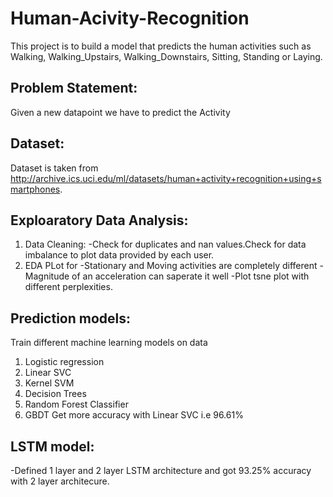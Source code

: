 # Human-Acivity-Recognition
This project is to build a model that predicts the human activities such as Walking, Walking_Upstairs, Walking_Downstairs, Sitting, Standing or Laying.

## Problem Statement:
Given a new datapoint we have to predict the Activity

## Dataset:
Dataset is taken from http://archive.ics.uci.edu/ml/datasets/human+activity+recognition+using+smartphones.

## Exploaratory Data Analysis:
1) Data Cleaning:
-Check for duplicates and nan values.Check for data imbalance to plot data provided by each user. 
2) EDA
PLot for
-Stationary and Moving activities are completely different
-Magnitude of an acceleration can saperate it well
-Plot tsne plot with different perplexities.

## Prediction models:
Train different machine learning models on data
1) Logistic regression
2) Linear SVC
3) Kernel SVM
4) Decision Trees
5) Random Forest Classifier
6) GBDT
Get more accuracy with Linear SVC i.e 96.61%

## LSTM model:
-Defined 1 layer and 2 layer LSTM architecture and got 93.25% accuracy with 2 layer architecure.


